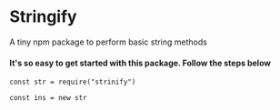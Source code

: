 # Stringify
A tiny npm package to perform basic string methods

<h4>It's so easy to get started with this package. Follow the steps below</h4>

```
const str = require("strinify")

const ins = new str

```
